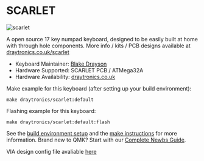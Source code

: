 # SCARLET

![scarlet](https://www.draytronics.co.uk/wp-content/uploads/2020/10/Scarlet-PCB-Compared-Combined.png)

A open source 17 key numpad keyboard, designed to be easily built at home with through hole components. More info / kits / PCB designs available at [draytronics.co.uk/scarlet](https://draytronics.co.uk)

* Keyboard Maintainer: [Blake Drayson](https://github.com/ghostseven)
* Hardware Supported: SCARLET PCB / ATMega32A
* Hardware Availability: [draytronics.co.uk](https://draytronics.co.uk)

Make example for this keyboard (after setting up your build environment):

    make draytronics/scarlet:default

Flashing example for this keyboard:

    make draytronics/scarlet:default:flash

See the [build environment setup](https://docs.qmk.fm/#/getting_started_build_tools) and the [make instructions](https://docs.qmk.fm/#/getting_started_make_guide) for more information. Brand new to QMK? Start with our [Complete Newbs Guide](https://docs.qmk.fm/#/newbs).

VIA design config file avaliable [here](https://www.draytronics.co.uk/f_scarlet/draytronics_scarlet_via_config.json)
